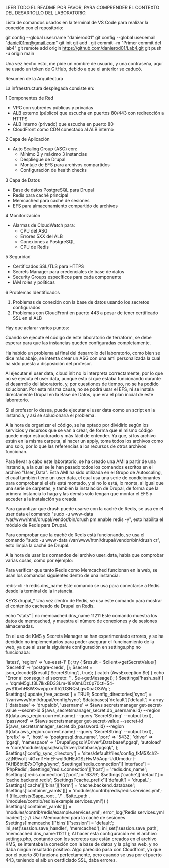 LEER TODO EL README POR FAVOR, PARA COMPRENDER EL CONTEXTO DEL DESARROLLO DEL LABORATORIO.

Lista de comandos usados en la terminal de VS Code para realizar la conexión con el repositorio:

git config --global user.name "danierod01"
git config --global user.email "daniel01mr@gmail.com"
git init
git add .
git commit -m "Primer commit del lab4"
git remote add origin https://github.com/danierod01/Lab4.git
git push -u origin main

Una vez hecho esto, me pide un nombre de usuario, y una contraseña, aquí he usado un token de GitHub, debido a que el anterior se caducó.

 Resumen de la Arquitectura

La infraestructura desplegada consiste en:

1 Componentes de Red
- VPC con subredes públicas y privadas
- ALB externo (público) que escucha en puertos 80/443 con redirección a HTTPS
- ALB interno (privado) que escucha en puerto 80
- CloudFront como CDN conectado al ALB interno

2 Capa de Aplicación
- Auto Scaling Group (ASG) con:
  - Mínimo 2 y máximo 3 instancias
  - Despliegue de Drupal
  - Montaje de EFS para archivos compartidos
  - Configuración de health checks

3 Capa de Datos
- Base de datos PostgreSQL para Drupal
- Redis para caché principal
- Memcached para caché de sesiones
- EFS para almacenamiento compartido de archivos

4 Monitorización
- Alarmas de CloudWatch para:
  - CPU del ASG
  - Errores 5XX del ALB
  - Conexiones a PostgreSQL 
  - CPU de Redis

5 Seguridad
- Certificados SSL/TLS para HTTPS
- Secrets Manager para credenciales de base de datos
- Security Groups específicos para cada componente
- IAM roles y políticas

6 Problemas Identificados
1. Problemas de conexión con la base de datos usando los secretos configurados
2. Problemas con CloudFront en puerto 443 a pesar de tener certificado SSL en el ALB

Hay que aclarar varios puntos:

Cuando se ejecute el código de este laboratorio de terraform, se debe esperar para que las instancias queden configuradas completamente.

Ha habido un problema al final del desarrollo del laboratorio, como bien se dice más abajo, se intenta crear un ASG con una ami personalizada la cual ha sido puesta a disposición del profesor.

Al ejecutar el user data, cloud init no lo interpreta correctamente, por lo que no se ejecuta el user data, aunque esto sí que estaba funcionando durante el desarrollo del laboratorio, y, por cuestiones de tiempo, no se ha podido solucionar. Por esta misma causa, no se podrá usar el EFS, ni se instala directamente Drupal en la Base de Datos, que era el plan inicial de este laboratorio. 

Si el profesor lo desea, puede ejecutar el user data como un script en la instancia, y así se solucionaría el problema.

A la hora de organizar el código, se ha optado por dividirlo según los servicios y recursos que se van a crear, de forma que el mismo código quede mejor estructurado y más fácil de entender. Ya que, si los archivo están en la misma carpeta, al hacer un apply, toma todos los archivos como uno solo, por lo que las referencias a los recursos de otros archivos funcionan.

Para llevar a cabo este laboratorio, se ha creado una AMI a partir de una instancia, a la cual se le han pasado todos los comandos escritos en el archivo "User_Data". Esta AMI ha sido utilizada en el Grupo de Autoscaling, el cual también tiene un user data, el cual usa una serie de condicionantes para comprobar si el efs está montado, y si no lo está, lo monta, al igual que una serie de carpetas, y también la instalación de Drupal, de forma que la primera instancia lo haga y las demás solo tengan que montar el EFS y acceder a la instalación ya creada.

Para garantizar que drush puede usarse con la caché de Redis, se usa en el user data el comando "sudo -u www-data /var/www/html/drupal/vendor/bin/drush pm:enable redis -y", esto habilita el módulo de Redis para Drupal.

Para comprobar que la caché de Redis está funcionando, se usa el comando "sudo -u www-data /var/www/html/drupal/vendor/bin/drush cr", esto limpia la caché de Drupal.

A la hora de usar los comandos del archivo user_data, había que comprobar varias cosas, como por ejemplo:

Para verificar que tanto Redis como Memcached funcionan en la web, se usan los comandos siguientes dentro de una instancia:

redis-cli -h redis.dns_name Este comando se usa para conectarse a Redis desde la terminal de la instancia.

KEYS drupal_* Una vez dentro de Redis, se usa este comando para mostrar el contenido cacheado de Drupal en Redis.

echo "stats" | nc memcached.dns_name 11211 Este comando muestra los datos de memcached, y muestra el número de conexiones y de sesiones almacenadas.

En el uso de KMS y Secrets Manager se han experimentado errores, y se ha decidido no implementarlos para poder asegurar el funcinamiento de la web, ya que al usar la siguiente configuración en settings.php no funcionaba:

<?php

require 'vendor/autoload.php';

use Aws\SecretsManager\SecretsManagerClient;
use Aws\Exception\AwsException;

$client = new SecretsManagerClient([
    'version' => 'latest',
    'region'  => 'us-east-1'  
]);

try {
    $result = $client->getSecretValue([
        'SecretId' => 'postgre-creds',  
    ]);

    $secret = json_decode($result['SecretString'], true);
    } 

catch (AwsException $e) {
    echo "Error al conseguir el secreto: " . $e->getMessage();
}

$settings['hash_salt'] = 'dqmM5gLf3L7lkxBD33Lm-18n0mLDz0p70ctH54-ywS1bvhH8WXwvppxmT52OSNQsLgw0oaO3Wg';
$settings['update_free_access'] = TRUE;
$config_directories['sync'] = '/var/www/html/drupal/config/sync';
$databases['default']['default'] = array (
'database' => 'drupaldb',
'username' => $(aws secretsmanager get-secret-value --secret-id ${aws_secretsmanager_secret.db_username.id} --region ${data.aws_region.current.name} --query 'SecretString' --output text),
'password' => $(aws secretsmanager get-secret-value --secret-id ${aws_secretsmanager_secret.db_password.id} --region ${data.aws_region.current.name} --query 'SecretString' --output text),
'prefix' => '',
'host' => 'postgresql.dns_name',
'port' => '5432',
'driver' => 'pgsql',
'namespace' => 'Drupal\\pgsql\\Driver\\Database\\pgsql',
'autoload' => 'core/modules/pgsql/src/Driver/Database/pgsql/',
);
$settings['config_sync_directory'] = 'sites/default/files/config_tkM5Xch2-zZjN9woTj-4GxnI1HmEFwql3dHEJGSzHwM5Aop-UdUmcdu-t-FAHB6btlB7xOTghg/sync';
$settings['redis.connection']['interface'] = 'PhpRedis';
$settings['redis.connection']['host'] = 'redis.dns_name';
$settings['redis.connection']['port'] = '6379';
$settings['cache']['default'] = 'cache.backend.redis';
$settings['cache_prefix']['default'] = 'drupal_';
$settings['cache']['bins']['form'] = 'cache.backend.database';
$settings['container_yamls'][] = 'modules/contrib/redis/redis.services.yml';

if (file_exists($app_root . '/' . $site_path . '/modules/contrib/redis/example.services.yml')) {
    $settings['container_yamls'][] = 'modules/contrib/redis/example.services.yml';
    error_log('Redis services.yml loaded');
}
// Usar Memcached para la caché de sesiones
$settings['memcache']['bins']['session'] = 'default';
ini_set('session.save_handler', 'memcached');
ini_set('session.save_path', 'memcached.dns_name:11211');

Al hacer esta configuración en el archivo settings.php, contando con los secretos que están creados en el archivo KMS, se intentaba la conexión con la base de datos y la página web, y no daba ningún resultado positivo.

Algo parecido pasa con Cloudfront, ya que por el puerto 80 funciona perfectamente, pero cuando se usa por el puerto 443, teniendo el alb un certficiado SSL, daba errores.


